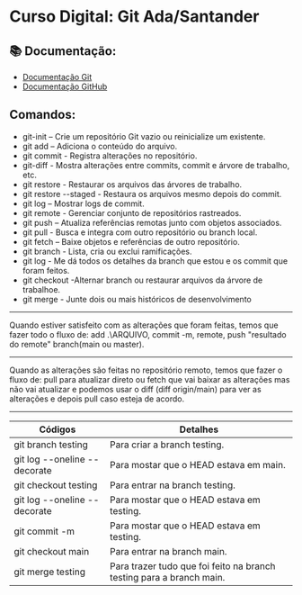 # Curso Digital: Git Ada/Santander

## 📚 Documentação:
- [Documentação Git](https://git-scm/doc)
- [Documentação GitHub](https://docs.github.com/pt)

## Comandos:
* git-init – Crie um repositório Git vazio ou reinicialize um existente.
* git add – Adiciona o conteúdo do arquivo.
* git commit - Registra alterações no repositório.
* git-diff - Mostra alterações entre commits, commit e árvore de trabalho, etc.
* git restore - Restaurar os arquivos das árvores de trabalho.
* git restore --staged - Restaura os arquivos mesmo depois do commit.
* git log – Mostrar logs de commit.
* git remote - Gerenciar conjunto de repositórios rastreados.
* git push – Atualiza referências remotas junto com objetos associados.
* git pull - Busca e integra com outro repositório ou branch local.
* git fetch – Baixe objetos e referências de outro repositório.
* git branch - Lista, cria ou exclui ramificações.
* git log - Me dá todos os detalhes da branch que estou e os commit que foram feitos.
* git checkout -Alternar branch ou restaurar arquivos da árvore de trabalhoe.
* git merge - Junte dois ou mais históricos de desenvolvimento

***
Quando estiver satisfeito com as alterações que foram feitas, temos que fazer todo o fluxo de: add .\ARQUIVO, commit -m, remote, push "resultado do remote" branch(main ou master).
***
Quando as alterações são feitas no repositório remoto, temos que fazer o fluxo de: pull para atualizar direto ou fetch que vai baixar as alterações mas não vai atualizar e podemos usar o diff (diff origin/main) para ver as alterações e depois pull caso esteja de acordo.
***

| Códigos | Detalhes |
|-------|--------|
|git branch testing|Para criar a branch testing.|
|git log --oneline --decorate|Para mostar que o HEAD estava em main.|
|git checkout testing |Para entrar na branch testing.|
|git log --oneline --decorate |Para mostar que o HEAD estava em testing.|
|git commit -m |Para mostar que o HEAD estava em testing.|
|git checkout main |Para entrar na branch main.|
|git merge testing |Para trazer tudo que foi feito na branch testing para a branch main.|
